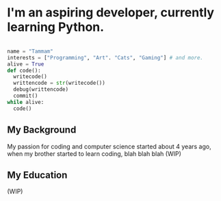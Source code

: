 # I'm an aspiring developer, currently learning Python.

```python

name = "Tammam"
interests = ["Programming", "Art". "Cats", "Gaming"] # and more.
alive = True
def code():
  writecode()
  writtencode = str(writecode())
  debug(writtencode)
  commit()
while alive:
  code()

```
## My Background

My passion for coding and computer science started about 4 years ago, when my brother started to learn coding, blah blah blah (WIP)
## My Education
(WIP)

